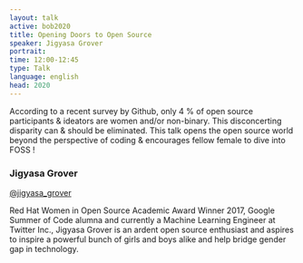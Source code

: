 ```yaml
---
layout: talk
active: bob2020
title: Opening Doors to Open Source
speaker: Jigyasa Grover 
portrait: 
time: 12:00-12:45
type: Talk
language: english
head: 2020
---
```


According to a recent survey by Github, only 4&nbsp;% of open source
participants & ideators are women and/or non-binary. This
disconcerting disparity can & should be eliminated. This talk opens
the open source world beyond the perspective of coding & encourages
fellow female to dive into FOSS !

### Jigyasa Grover

[@jigyasa_grover](http://twitter.com/jigyasa_grover)

Red Hat Women in Open Source Academic Award Winner 2017, Google Summer
of Code alumna and currently a Machine Learning Engineer at Twitter
Inc., Jigyasa Grover is an ardent open source enthusiast and aspires
to inspire a powerful bunch of girls and boys alike and help bridge
gender gap in technology.
